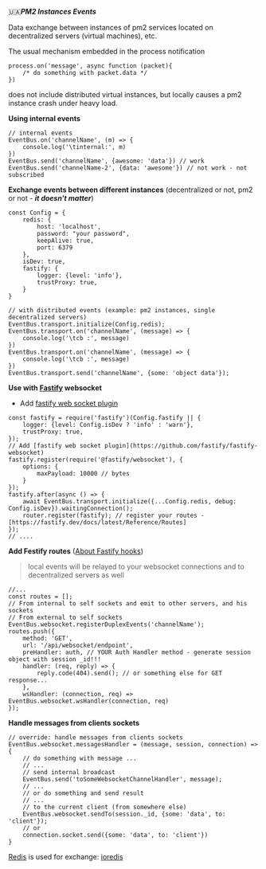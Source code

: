 🇺🇦***PM2 Instances Events***

Data exchange between instances of pm2
services located on decentralized servers (virtual machines), etc.

The usual mechanism embedded in the process notification 
```ecmascript 6
process.on('message', async function (packet){
    /* do something with packet.data */
})
```
does not include distributed virtual instances, but locally causes a pm2 instance crash under heavy load.

**Using internal events**
```ecmascript 6
// internal events
EventBus.on('channelName', (m) => {
    console.log('\tinternal:', m)
})
EventBus.send('channelName', {awesome: 'data'}) // work
EventBus.send('channelName-2', {data: 'awesome'}) // not work - not subscribed
```

**Exchange events between different instances**
(decentralized or not, pm2 or not - ***it doesn't matter***)
```ecmascript 6
const Config = {
    redis: {
        host: 'localhost',
        password: "your password",
        keepAlive: true,
        port: 6379
    },
    isDev: true,
    fastify: {
        logger: {level: 'info'},
        trustProxy: true,
    }
}

// with distributed events (example: pm2 instances, single decentralized servers)
EventBus.transport.initialize(Config.redis);
EventBus.transport.on('channelName', (message) => {
    console.log('\tcb :', message)
})
EventBus.transport.on('channelName', (message) => {
    console.log('\tcb :', message)
})
EventBus.transport.send('channelName', {some: 'object data'});
```

**Use with [Fastify](https://fastify.dev/) websocket**

* Add [fastify web socket plugin](https://github.com/fastify/fastify-websocket)
```ecmascript 6
const fastify = require('fastify')(Config.fastify || {
    logger: {level: Config.isDev ? 'info' : 'warn'},
    trustProxy: true,
});
// Add [fastify web socket plugin](https://github.com/fastify/fastify-websocket)
fastify.register(require('@fastify/websocket'), {
    options: {
        maxPayload: 10000 // bytes
    }
});
fastify.after(async () => {
    await EventBus.transport.initialize({...Config.redis, debug: Config.isDev}).waitingConnection();
    router.register(fastify); // register your routes - [https://fastify.dev/docs/latest/Reference/Routes]
});
// ....
```

**Add Festify routes**
([About Fastify hooks](https://fastify.dev/docs/latest/Reference/Hooks/))
> local events will be relayed to your websocket connections and to decentralized servers as well
```ecmascript 6
//...
const routes = [];
// From internal to self sockets and emit to other servers, and his sockets
// From external to self sockets
EventBus.websocket.registerDuplexEvents('channelName');
routes.push({
    method: 'GET',
    url: '/api/websocket/endpoint',
    preHandler: auth, // YOUR Auth Handler method - generate session object with session _id!!!
    handler: (req, reply) => {
        reply.code(404).send(); // or something else for GET response...
    },
    wsHandler: (connection, req) => EventBus.websocket.wsHandler(connection, req)
});
```

**Handle messages from clients sockets**
```ecmascript 6
// override: handle messages from clients sockets
EventBus.websocket.messagesHandler = (message, session, connection) => {
    // do something with message ...
    // ...
    // send internal broadcast
    EventBus.send('toSomeWebsocketChannelHandler', message);
    // ...
    // or do something and send result
    // ...
    // to the current client (from somewhere else)
    EventBus.websocket.sendTo(session._id, {some: 'data', to: 'client'});
    // or
    connection.socket.send({some: 'data', to: 'client'})
}
```


[Redis](https://redis.io/docs/getting-started/) is used for exchange: [ioredis](https://www.npmjs.com/package/ioredis)
